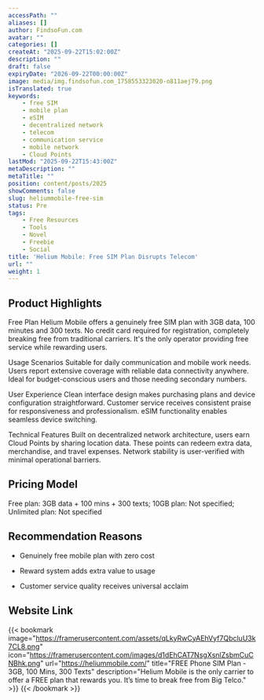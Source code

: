 ```yaml
---
accessPath: ""
aliases: []
author: FindsoFun.com
avatar: ""
categories: []
createAt: "2025-09-22T15:02:00Z"
description: ""
draft: false
expiryDate: "2026-09-22T00:00:00Z"
image: media/img.findsofun.com_1758553323020-o811aej79.png
isTranslated: true
keywords:
    - free SIM
    - mobile plan
    - eSIM
    - decentralized network
    - telecom
    - communication service
    - mobile network
    - Cloud Points
lastMod: "2025-09-22T15:43:00Z"
metaDescription: ""
metaTitle: ""
position: content/posts/2025
showComments: false
slug: heliummobile-free-sim
status: Pre
tags:
    - Free Resources
    - Tools
    - Novel
    - Freebie
    - Social
title: 'Helium Mobile: Free SIM Plan Disrupts Telecom'
url: ""
weight: 1
---
```

## Product Highlights
Free Plan
Helium Mobile offers a genuinely free SIM plan with 3GB data, 100 minutes and 300 texts. No credit card required for registration, completely breaking free from traditional carriers. It's the only operator providing free service while rewarding users.

Usage Scenarios
Suitable for daily communication and mobile work needs. Users report extensive coverage with reliable data connectivity anywhere. Ideal for budget-conscious users and those needing secondary numbers.

User Experience
Clean interface design makes purchasing plans and device configuration straightforward. Customer service receives consistent praise for responsiveness and professionalism. eSIM functionality enables seamless device switching.

Technical Features
Built on decentralized network architecture, users earn Cloud Points by sharing location data. These points can redeem extra data, merchandise, and travel expenses. Network stability is user-verified with minimal operational barriers.

## Pricing Model
<!--more-->Free plan: 3GB data + 100 mins + 300 texts; 10GB plan: Not specified; Unlimited plan: Not specified

## Recommendation Reasons
- Genuinely free mobile plan with zero cost

- Reward system adds extra value to usage

- Customer service quality receives universal acclaim

## Website Link
{{< bookmark image="https://framerusercontent.com/assets/qLkyRwCyAEhVyf7QbcluU3k7CL8.png" icon="https://framerusercontent.com/images/d1dEhCAT7NsgXsnlZsbmCuCNBhk.png" url="https://heliummobile.com/" title="FREE Phone SIM Plan - 3GB, 100 Mins, 300 Texts" description="Helium Mobile is the only carrier to offer a FREE plan that rewards you. It’s time to break free from Big Telco." >}}
{{< /bookmark >}}

